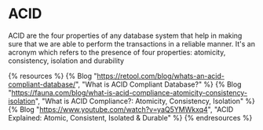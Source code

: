 # ACID

ACID are the four properties of any database system that help in making sure that we are able to perform the transactions in a reliable manner. It's an acronym which refers to the presence of four properties: atomicity, consistency, isolation and durability 

{% resources %}
  {% Blog "https://retool.com/blog/whats-an-acid-compliant-database/", "What is ACID Compliant Database?" %}
  {% Blog "https://fauna.com/blog/what-is-acid-compliance-atomicity-consistency-isolation", "What is ACID Compliance?: Atomicity, Consistency, Isolation" %}
  {% Blog "https://www.youtube.com/watch?v=yaQ5YMWkxq4", "ACID Explained: Atomic, Consistent, Isolated & Durable" %}
{% endresources %}
